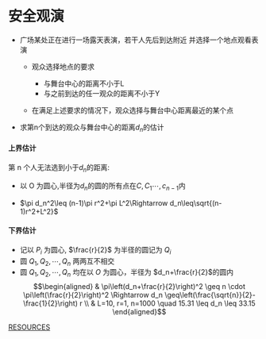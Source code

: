 # 安全观演

- 广场某处正在进行一场露天表演，若干人先后到达附近 并选择一个地点观看表演

    - 观众选择地点的要求
        - 与舞台中心的距离不小于L 
        - 与之前到达的任一观众的距离不小于Y

    - 在满足上述要求的情况下，观众选择与舞台中心距离最近的某个点

- 求第n个到达的观众与舞台中心的距离$d_n$的估计

#### 上界估计

第 n 个人无法选到小于$d_n$的距离:

- 以 O 为圆心,半径为$d_n$的圆的所有点在$C,C_1\cdots,c_{n-1}$内

- $\pi d_n^2\leq (n-1)\pi r^2+\pi L^2\Rightarrow d_n\leq\sqrt{(n-1)r^2+L^2}$

#### 下界估计

- 记以 $P_i$ 为圆心, $\frac{r}{2}$ 为半径的圆记为 $Q_i$
- 圆 $Q_1, Q_2, \cdots, Q_n$ 两两互不相交
- 圆 $Q_1, Q_2, \cdots, Q_n$ 均在以 $O$ 为圆心，半径为 $d_n+\frac{r}{2}$的圆内
$$\begin{aligned}
& \pi\left(d_n+\frac{r}{2}\right)^2 \geq n \cdot \pi\left(\frac{r}{2}\right)^2 \Rightarrow d_n \geq\left(\frac{\sqrt{n}}{2}-\frac{1}{2}\right) r \\
& L=10, r=1, n=1000 \quad 15.31 \leq d_n \leq 33.15
\end{aligned}$$

[RESOURCES](https://github.com/TyrannosaurusLjx/COURSES/blob/main/Mathematical_modeling/files/05%20%E5%AE%89%E5%85%A8%E8%A7%82%E6%BC%94.pdf)

